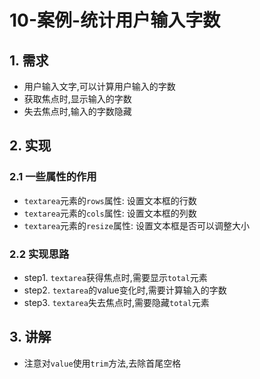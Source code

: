 # 10-案例-统计用户输入字数

## 1. 需求

- 用户输入文字,可以计算用户输入的字数
- 获取焦点时,显示输入的字数
- 失去焦点时,输入的字数隐藏

## 2. 实现

### 2.1 一些属性的作用

- `textarea`元素的`rows`属性: 设置文本框的行数
- `textarea`元素的`cols`属性: 设置文本框的列数
- `textarea`元素的`resize`属性: 设置文本框是否可以调整大小

### 2.2 实现思路

- step1. `textarea`获得焦点时,需要显示`total`元素
- step2. `textarea`的value变化时,需要计算输入的字数
- step3. `textarea`失去焦点时,需要隐藏`total`元素

## 3. 讲解

- 注意对`value`使用`trim`方法,去除首尾空格